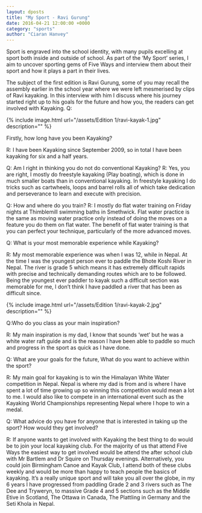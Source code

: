 ```yaml
---
layout: dposts
title: "My Sport - Ravi Gurung"
date: 2016-04-21 12:00:00 +0000
category: "sports"
author: "Ciaran Hanvey"
---
```

Sport is engraved into the school identity, with many pupils excelling at sport both inside and outside of school. As part of the ‘My Sport’ series, I aim to uncover sporting gems of Five Ways and interview them about their sport and how it plays a part in their lives. 

The subject of the first edition is Ravi Gurung, some of you may recall the assembly earlier in the school year where we were left mesmerised by clips of Ravi kayaking. In this interview with him I discuss where his journey started right up to his goals for the future and how you, the readers can get involved with Kayaking. Q: 

{% include image.html url="/assets/Edition 1/ravi-kayak-1.jpg" description="" %}

Firstly, how long have you been Kayaking? 

R: I have been Kayaking since September 2009, so in total I have been kayaking for six and a half years. 

Q: Am I right in thinking you do not do conventional Kayaking? R: Yes, you are right, I mostly do freestyle kayaking (Play boating), which is done in much smaller boats than in conventional kayaking. In freestyle kayaking I do tricks such as cartwheels, loops and barrel rolls all of which take dedication and perseverance to learn and execute with precision. 

Q: How and where do you train? R: I mostly do flat water training on Friday nights at Thimblemill swimming baths in Smethwick. Flat water practice is the same as moving water practice only instead of doing the moves on a feature you do them on flat water. The benefit of flat water training is that you can perfect your technique, particularly of the more advanced moves. 

Q: What is your most memorable experience while Kayaking? 

R: My most memorable experience was when I was 12, while in Nepal. At the time I was the youngest person ever to paddle the Bhote Koshi River in Nepal. The river is grade 5 which means it has extremely difficult rapids with precise and technically demanding routes which are to be followed. Being the youngest ever paddler to kayak such a difficult section was memorable for me, I don’t think I have paddled a river that has been as difficult since. 

{% include image.html url="/assets/Edition 1/ravi-kayak-2.jpg" description="" %}

Q:Who do you class as your main inspiration? 

R: My main inspiration is my dad, I know that sounds ‘wet’ but he was a white water raft guide and is the reason I have been able to paddle so much and progress in the sport as quick as I have done. 

Q: What are your goals for the future, What do you want to achieve within the sport? 

R: My main goal for kayaking is to win the Himalayan White Water competition in Nepal. Nepal is where my dad is from and is where I have spent a lot of time growing up so winning this competition would mean a lot to me. I would also like to compete in an international event such as the Kayaking World Championships representing Nepal where I hope to win a medal. 

Q: What advice do you have for anyone that is interested in taking up the sport? How would they get involved? 

R: If anyone wants to get involved with Kayaking the best thing to do would be to join your local kayaking club. For the majority of us that attend Five Ways the easiest way to get involved would be attend the after school club with Mr Bartlem and Dr Squire on Thursday evenings. Alternatively, you could join Birmingham Canoe and Kayak Club, I attend both of these clubs weekly and would be more than happy to teach people the basics of kayaking. It’s a really unique sport and will take you all over the globe, in my 6 years I have progressed from paddling Grade 2 and 3 rivers such as The Dee and Tryweryn, to massive Grade 4 and 5 sections such as the Middle Etive in Scotland, The Ottawa in Canada, The Plattling in Germany and the Seti Khola in Nepal.
